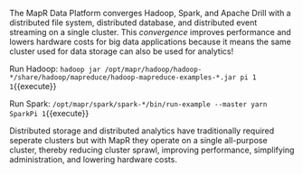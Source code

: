 The MapR Data Platform converges Hadoop, Spark, and Apache Drill with a distributed file system, distributed database, and distributed event streaming on a single cluster. This *convergence* improves performance and lowers hardware costs for big data applications because it means the same cluster used for data storage can also be used for analytics!

Run Hadoop: `hadoop jar /opt/mapr/hadoop/hadoop-*/share/hadoop/mapreduce/hadoop-mapreduce-examples-*.jar pi 1 1`{{execute}}

Run Spark: `/opt/mapr/spark/spark-*/bin/run-example --master yarn SparkPi 1`{{execute}}

Distributed storage and distributed analytics have traditionally required seperate clusters but with MapR they operate on a single all-purpose cluster, thereby reducing cluster sprawl, improving performance, simplifying administration, and lowering hardware costs.

